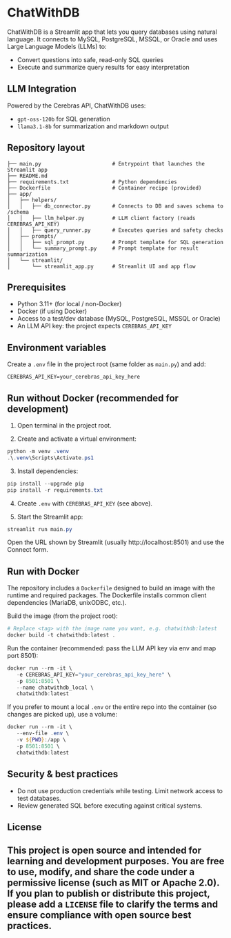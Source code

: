 # ChatWithDB

ChatWithDB is a Streamlit app that lets you query databases using natural language. It connects to MySQL, PostgreSQL, MSSQL, or Oracle and uses Large Language Models (LLMs) to:

- Convert questions into safe, read-only SQL queries
- Execute and summarize query results for easy interpretation

## LLM Integration
Powered by the Cerebras API, ChatWithDB uses:

- `gpt-oss-120b` for SQL generation
- `llama3.1-8b` for summarization and markdown output

## Repository layout

```
├── main.py                       # Entrypoint that launches the Streamlit app
├── README.md
├── requirements.txt              # Python dependencies
├── Dockerfile                    # Container recipe (provided)
├── app/
│   ├── helpers/
│   │   ├── db_connector.py       # Connects to DB and saves schema to /schema
│   │   ├── llm_helper.py         # LLM client factory (reads CEREBRAS_API_KEY)
│   │   ├── query_runner.py       # Executes queries and safety checks
│   ├── prompts/
│   │   ├── sql_prompt.py         # Prompt template for SQL generation
│   │   └── summary_prompt.py     # Prompt template for result summarization
│   └── streamlit/
│       └── streamlit_app.py      # Streamlit UI and app flow
```

## Prerequisites

- Python 3.11+ (for local / non-Docker)
- Docker (if using Docker)
- Access to a test/dev database (MySQL, PostgreSQL, MSSQL or Oracle)
- An LLM API key: the project expects `CEREBRAS_API_KEY`

## Environment variables

Create a `.env` file in the project root (same folder as `main.py`) and add:

```
CEREBRAS_API_KEY=your_cerebras_api_key_here
```

## Run without Docker (recommended for development)

1. Open terminal in the project root.

2. Create and activate a virtual environment:

```powershell
python -m venv .venv
.\.venv\Scripts\Activate.ps1
```

3. Install dependencies:

```powershell
pip install --upgrade pip
pip install -r requirements.txt
```

4. Create `.env` with `CEREBRAS_API_KEY` (see above).

5. Start the Streamlit app:

```powershell
streamlit run main.py
```

Open the URL shown by Streamlit (usually http://localhost:8501) and use the Connect form.

## Run with Docker

The repository includes a `Dockerfile` designed to build an image with the runtime and required packages. The Dockerfile installs common client dependencies (MariaDB, unixODBC, etc.).

Build the image (from the project root):

```powershell
# Replace <tag> with the image name you want, e.g. chatwithdb:latest
docker build -t chatwithdb:latest .
```

Run the container (recommended: pass the LLM API key via env and map port 8501):

```powershell
docker run --rm -it \
   -e CEREBRAS_API_KEY="your_cerebras_api_key_here" \
   -p 8501:8501 \
   --name chatwithdb_local \
   chatwithdb:latest
```

If you prefer to mount a local `.env` or the entire repo into the container (so changes are picked up), use a volume:

```powershell
docker run --rm -it \
   --env-file .env \
   -v ${PWD}:/app \
   -p 8501:8501 \
   chatwithdb:latest
```

## Security & best practices

- Do not use production credentials while testing. Limit network access to test databases.
- Review generated SQL before executing against critical systems.

## License

This project is open source and intended for learning and development purposes. You are free to use, modify, and share the code under a permissive license (such as MIT or Apache 2.0). If you plan to publish or distribute this project, please add a `LICENSE` file to clarify the terms and ensure compliance with open source best practices.
---
